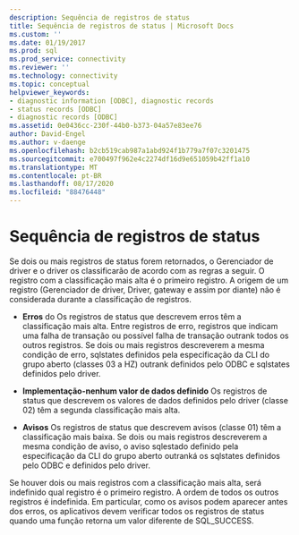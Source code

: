 ```yaml
---
description: Sequência de registros de status
title: Sequência de registros de status | Microsoft Docs
ms.custom: ''
ms.date: 01/19/2017
ms.prod: sql
ms.prod_service: connectivity
ms.reviewer: ''
ms.technology: connectivity
ms.topic: conceptual
helpviewer_keywords:
- diagnostic information [ODBC], diagnostic records
- status records [ODBC]
- diagnostic records [ODBC]
ms.assetid: 0e0436cc-230f-44b0-b373-04a57e83ee76
author: David-Engel
ms.author: v-daenge
ms.openlocfilehash: b2cb519cab987a1abd924f1b779a7f07c3201475
ms.sourcegitcommit: e700497f962e4c2274df16d9e651059b42ff1a10
ms.translationtype: MT
ms.contentlocale: pt-BR
ms.lasthandoff: 08/17/2020
ms.locfileid: "88476448"
---
```

# <a name="sequence-of-status-records"></a>Sequência de registros de status
Se dois ou mais registros de status forem retornados, o Gerenciador de driver e o driver os classificarão de acordo com as regras a seguir. O registro com a classificação mais alta é o primeiro registro. A origem de um registro (Gerenciador de driver, Driver, gateway e assim por diante) não é considerada durante a classificação de registros.  
  
-   **Erros** do Os registros de status que descrevem erros têm a classificação mais alta. Entre registros de erro, registros que indicam uma falha de transação ou possível falha de transação outrank todos os outros registros. Se dois ou mais registros descreverem a mesma condição de erro, sqlstates definidos pela especificação da CLI do grupo aberto (classes 03 a HZ) outrank definidos pelo ODBC e sqlstates definidos pelo driver.  
  
-   **Implementação-nenhum valor de dados definido** Os registros de status que descrevem os valores de dados definidos pelo driver (classe 02) têm a segunda classificação mais alta.  
  
-   **Avisos** Os registros de status que descrevem avisos (classe 01) têm a classificação mais baixa. Se dois ou mais registros descreverem a mesma condição de aviso, o aviso sqlestado definido pela especificação da CLI do grupo aberto outranká os sqlstates definidos pelo ODBC e definidos pelo driver.  
  
 Se houver dois ou mais registros com a classificação mais alta, será indefinido qual registro é o primeiro registro. A ordem de todos os outros registros é indefinida. Em particular, como os avisos podem aparecer antes dos erros, os aplicativos devem verificar todos os registros de status quando uma função retorna um valor diferente de SQL_SUCCESS.
